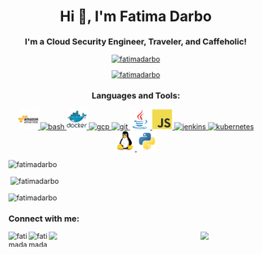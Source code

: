 
<h1 align="center">Hi 👋, I'm Fatima Darbo </h1>
<h3 align="center">I'm a Cloud Security Engineer, Traveler, and Caffeholic!</h3>

<p align="center"> <a href="https://github.com/ryo-ma/github-profile-trophy"><img src="https://github-profile-trophy.vercel.app/?username=fatimadarbo" alt="fatimadarbo" /></a> </p>

<p align="center"> <a href="https://twitter.com/fatimadarbo" target="blank"><img src="https://img.shields.io/twitter/follow/fatimadarbo?logo=twitter&style=for-the-badge" alt="fatimadarbo" /></a> </p>

<h3 align="center">Languages and Tools:</h3>
<p align="center"> <a href="https://aws.amazon.com" target="_blank" rel="noreferrer"> <img src="https://raw.githubusercontent.com/devicons/devicon/master/icons/amazonwebservices/amazonwebservices-original-wordmark.svg" alt="aws" width="40" height="40"/> </a> <a href="https://www.gnu.org/software/bash/" target="_blank" rel="noreferrer"> <img src="https://www.vectorlogo.zone/logos/gnu_bash/gnu_bash-icon.svg" alt="bash" width="40" height="40"/> </a> <a href="https://www.docker.com/" target="_blank" rel="noreferrer"> <img src="https://raw.githubusercontent.com/devicons/devicon/master/icons/docker/docker-original-wordmark.svg" alt="docker" width="40" height="40"/> </a> <a href="https://cloud.google.com" target="_blank" rel="noreferrer"> <img src="https://www.vectorlogo.zone/logos/google_cloud/google_cloud-icon.svg" alt="gcp" width="40" height="40"/> </a> <a href="https://git-scm.com/" target="_blank" rel="noreferrer"> <img src="https://www.vectorlogo.zone/logos/git-scm/git-scm-icon.svg" alt="git" width="40" height="40"/> </a> <a href="https://www.java.com" target="_blank" rel="noreferrer"> <img src="https://raw.githubusercontent.com/devicons/devicon/master/icons/java/java-original.svg" alt="java" width="40" height="40"/> </a> <a href="https://developer.mozilla.org/en-US/docs/Web/JavaScript" target="_blank" rel="noreferrer"> <img src="https://raw.githubusercontent.com/devicons/devicon/master/icons/javascript/javascript-original.svg" alt="javascript" width="40" height="40"/> </a> <a href="https://www.jenkins.io" target="_blank" rel="noreferrer"> <img src="https://www.vectorlogo.zone/logos/jenkins/jenkins-icon.svg" alt="jenkins" width="40" height="40"/> </a> <a href="https://kubernetes.io" target="_blank" rel="noreferrer"> <img src="https://www.vectorlogo.zone/logos/kubernetes/kubernetes-icon.svg" alt="kubernetes" width="40" height="40"/> </a> <a href="https://www.linux.org/" target="_blank" rel="noreferrer"> <img src="https://raw.githubusercontent.com/devicons/devicon/master/icons/linux/linux-original.svg" alt="linux" width="40" height="40"/> </a> <a href="https://www.python.org" target="_blank" rel="noreferrer"> <img src="https://raw.githubusercontent.com/devicons/devicon/master/icons/python/python-original.svg" alt="python" width="40" height="40"/> </a> </p>

<p><img align="center" src="https://github-readme-streak-stats.herokuapp.com/?user=fatimadarbo&" alt="fatimadarbo" /></p>


<p>&nbsp;<img align="center" src="https://github-readme-stats.vercel.app/api?username=fatimadarbo&show_icons=true&locale=en" alt="fatimadarbo" /></p>

<p><img align="center" src="https://github-readme-stats.vercel.app/api/top-langs?username=fatimadarbo&show_icons=true&locale=en&layout=compact" alt="fatimadarbo" /></p>

<h3 align="left">Connect with me:</h3>
<p align="left">
<a href="https://twitter.com/fatimadarbo" target="blank"><img align="left" src="https://raw.githubusercontent.com/rahuldkjain/github-profile-readme-generator/master/src/images/icons/Social/twitter.svg" alt="fatimadarbo" height="30" width="40" /></a>
<a href="https://linkedin.com/in/fatimadarbo" target="blank"><img align="left" src="https://raw.githubusercontent.com/fatimadarbo/github-profile-readme-generator/master/src/images/icons/Social/linked-in-alt.svg" alt="fatimadarbo" height="30" width="40" /></a>
</p>

<img  align="left" width="300px:" src="https://user-images.githubusercontent.com/41940176/147340937-89bd90d7-5096-40fe-943b-7bdc8551930a.gif">

</details>

[twitter]: https://twitter.com/fatima_darbo
[linkedin]: https://www.linkedin.com/in/fatimadarbo/


![](https://komarev.com/ghpvc/?username=fatimadarbo&color=green&align=left)




